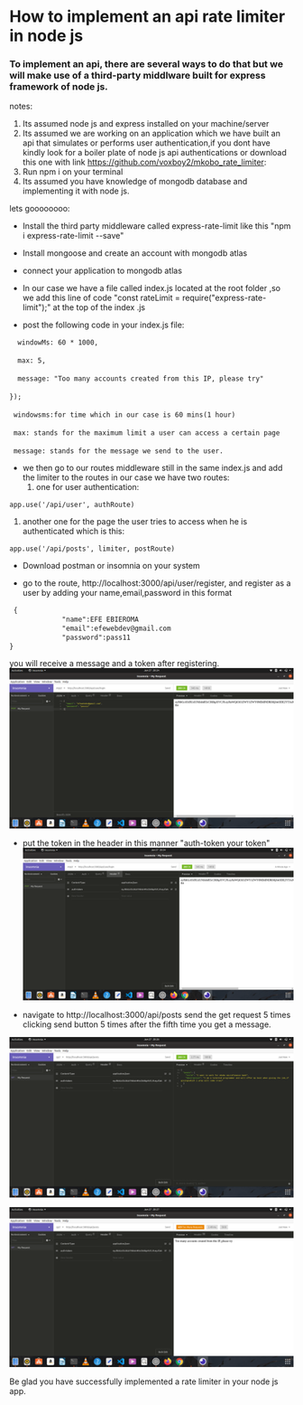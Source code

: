 # How to implement an api rate limiter in node js

### To implement an api, there are several ways to do that but we will make use of a third-party middlware built for express framework of node js.

notes:
1. Its assumed node js and express installed on your machine/server
1. Its assumed we are working on an application which we have built an api that simulates or performs user authentication,if you dont have kindly look for a boiler plate of node js api authentications or download this one with link https://github.com/voxboy2/mkobo_rate_limiter:
1. Run npm i on your terminal
1. Its assumed you have knowledge of mongodb database and implementing it with node js.

lets goooooooo:

* Install the third party middleware called express-rate-limit like this "npm i express-rate-limit --save"

* Install mongoose and create an account with mongodb atlas

* connect your application to mongodb atlas

* In our case we have a file called index.js located at the root folder ,so we add this line of code "const rateLimit = require("express-rate-limit");" at the top of the index .js

* post the following code in your index.js file:

``` const limiter = rateLimit({
  windowMs: 60 * 1000, 

  max: 5,

  message: "Too many accounts created from this IP, please try"

});

 windowsms:for time which in our case is 60 mins(1 hour)

 max: stands for the maximum limit a user can access a certain page

 message: stands for the message we send to the user.

```

* we then go to our routes middleware still in the same index.js and add the limiter to the routes 
in our case we have two routes: 
  1. one for user authentication:
```
app.use('/api/user', authRoute)
```

  1. another one for the page the user tries to access when he is authenticated which is this:
```
app.use('/api/posts', limiter, postRoute)
```

* Download postman or insomnia on your system 


* go to the route, http://localhost:3000/api/user/register, and register as a user by adding your name,email,password
in this format  
```
 {
             "name":EFE EBIEROMA
             "email":efewebdev@gmail.com
             "password":pass11
}
```
you will receive a message and a token after registering.
![alt text](https://github.com/voxboy2/mkobo_rate_limiter/blob/master/images/2.png)




* put the token in the header 
in this manner "auth-token  your token"
![alt text](https://github.com/voxboy2/mkobo_rate_limiter/blob/master/images/3.png)

* navigate to http://localhost:3000/api/posts send the get request 5 times clicking send button 5 times after the fifth time you get a message.

![alt text](https://github.com/voxboy2/mkobo_rate_limiter/blob/master/images/4.png)


![alt text](https://github.com/voxboy2/mkobo_rate_limiter/blob/master/images/5.png)





Be glad you have successfully implemented a rate limiter in your node js app.




